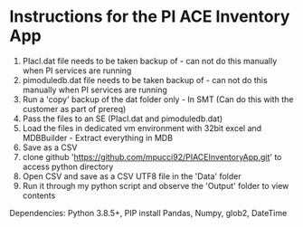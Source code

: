 # Instructions for the PI ACE Inventory App

1. PIacl.dat file needs to be taken backup of - can not do this manually when PI services are running
2. pimoduledb.dat file needs to be taken backup of - can not do this manually when PI services are running
3. Run a 'copy' backup of the dat folder only - In SMT (Can do this with the customer as part of prereq)
4. Pass the files to an SE (PIacl.dat and pimoduledb.dat)
5. Load the files in dedicated vm environment with 32bit excel and MDBBuilder - Extract everything in MDB
6. Save as a CSV
7. clone github 'https://github.com/mpucci92/PIACEInventoryApp.git' to access python directory
7. Open CSV and save as a CSV UTF8 file in the 'Data' folder
8. Run it through my python script and observe the 'Output' folder to view contents


Dependencies: Python 3.8.5+, PIP install Pandas, Numpy, glob2, DateTime
